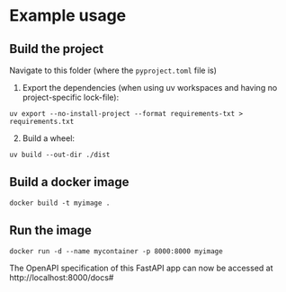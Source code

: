 # Example usage

## Build the project
Navigate to this folder (where the `pyproject.toml` file is)

1. Export the dependencies (when using uv workspaces and having no project-specific lock-file):
``` shell
uv export --no-install-project --format requirements-txt > requirements.txt
```

2. Build a wheel:
``` shell
uv build --out-dir ./dist
```

## Build a docker image

``` shell
docker build -t myimage .
```

## Run the image

``` shell
docker run -d --name mycontainer -p 8000:8000 myimage
```

The OpenAPI specification of this FastAPI app can now be accessed at http://localhost:8000/docs#
